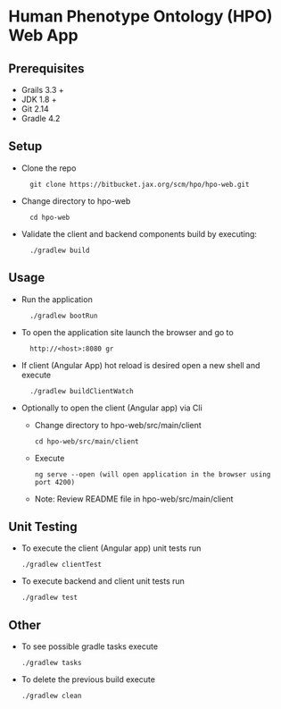 # Human Phenotype Ontology (HPO) Web App

## Prerequisites

+ Grails 3.3 +
+ JDK 1.8 +
+ Git 2.14
+ Gradle 4.2

## Setup

+ Clone the repo

        git clone https://bitbucket.jax.org/scm/hpo/hpo-web.git
        

+ Change directory to hpo-web

        cd hpo-web

+ Validate the client and backend components build by executing:

        ./gradlew build

## Usage

+ Run the application

        ./gradlew bootRun

+ To open the application site launch the browser and go to
 
        http://<host>:8080 gr

+ If client (Angular App) hot reload is desired open a new shell and execute

        ./gradlew buildClientWatch

+ Optionally to open the client (Angular app) via Cli

  * Change directory to hpo-web/src/main/client
  
        cd hpo-web/src/main/client  
  * Execute
  
        ng serve --open (will open application in the browser using port 4200)
  * Note: Review README file in hpo-web/src/main/client  

## Unit Testing

+ To execute the client (Angular app) unit tests run
  
      ./gradlew clientTest

+ To execute backend and client unit tests run
  
      ./gradlew test
    
## Other
+ To see possible gradle tasks execute
  
      ./gradlew tasks
      
+ To delete the previous build execute

      ./gradlew clean
      

